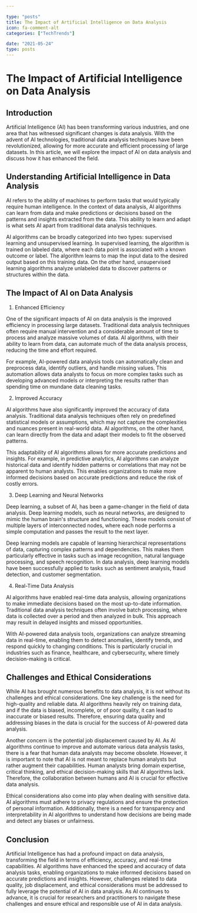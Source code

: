 ```yaml
---

type: "posts"
title: The Impact of Artificial Intelligence on Data Analysis
icon: fa-comment-alt
categories: ["TechTrends"]

date: "2021-05-24"
type: posts
---
```





# The Impact of Artificial Intelligence on Data Analysis

## Introduction

Artificial Intelligence (AI) has been transforming various industries, and one area that has witnessed significant changes is data analysis. With the advent of AI technologies, traditional data analysis techniques have been revolutionized, allowing for more accurate and efficient processing of large datasets. In this article, we will explore the impact of AI on data analysis and discuss how it has enhanced the field.

## Understanding Artificial Intelligence in Data Analysis

AI refers to the ability of machines to perform tasks that would typically require human intelligence. In the context of data analysis, AI algorithms can learn from data and make predictions or decisions based on the patterns and insights extracted from the data. This ability to learn and adapt is what sets AI apart from traditional data analysis techniques.

AI algorithms can be broadly categorized into two types: supervised learning and unsupervised learning. In supervised learning, the algorithm is trained on labeled data, where each data point is associated with a known outcome or label. The algorithm learns to map the input data to the desired output based on this training data. On the other hand, unsupervised learning algorithms analyze unlabeled data to discover patterns or structures within the data.

## The Impact of AI on Data Analysis

1. Enhanced Efficiency

One of the significant impacts of AI on data analysis is the improved efficiency in processing large datasets. Traditional data analysis techniques often require manual intervention and a considerable amount of time to process and analyze massive volumes of data. AI algorithms, with their ability to learn from data, can automate much of the data analysis process, reducing the time and effort required.

For example, AI-powered data analysis tools can automatically clean and preprocess data, identify outliers, and handle missing values. This automation allows data analysts to focus on more complex tasks such as developing advanced models or interpreting the results rather than spending time on mundane data cleaning tasks.

2. Improved Accuracy

AI algorithms have also significantly improved the accuracy of data analysis. Traditional data analysis techniques often rely on predefined statistical models or assumptions, which may not capture the complexities and nuances present in real-world data. AI algorithms, on the other hand, can learn directly from the data and adapt their models to fit the observed patterns.

This adaptability of AI algorithms allows for more accurate predictions and insights. For example, in predictive analytics, AI algorithms can analyze historical data and identify hidden patterns or correlations that may not be apparent to human analysts. This enables organizations to make more informed decisions based on accurate predictions and reduce the risk of costly errors.

3. Deep Learning and Neural Networks

Deep learning, a subset of AI, has been a game-changer in the field of data analysis. Deep learning models, such as neural networks, are designed to mimic the human brain's structure and functioning. These models consist of multiple layers of interconnected nodes, where each node performs a simple computation and passes the result to the next layer.

Deep learning models are capable of learning hierarchical representations of data, capturing complex patterns and dependencies. This makes them particularly effective in tasks such as image recognition, natural language processing, and speech recognition. In data analysis, deep learning models have been successfully applied to tasks such as sentiment analysis, fraud detection, and customer segmentation.

4. Real-Time Data Analysis

AI algorithms have enabled real-time data analysis, allowing organizations to make immediate decisions based on the most up-to-date information. Traditional data analysis techniques often involve batch processing, where data is collected over a period and then analyzed in bulk. This approach may result in delayed insights and missed opportunities.

With AI-powered data analysis tools, organizations can analyze streaming data in real-time, enabling them to detect anomalies, identify trends, and respond quickly to changing conditions. This is particularly crucial in industries such as finance, healthcare, and cybersecurity, where timely decision-making is critical.

## Challenges and Ethical Considerations

While AI has brought numerous benefits to data analysis, it is not without its challenges and ethical considerations. One key challenge is the need for high-quality and reliable data. AI algorithms heavily rely on training data, and if the data is biased, incomplete, or of poor quality, it can lead to inaccurate or biased results. Therefore, ensuring data quality and addressing biases in the data is crucial for the success of AI-powered data analysis.

Another concern is the potential job displacement caused by AI. As AI algorithms continue to improve and automate various data analysis tasks, there is a fear that human data analysts may become obsolete. However, it is important to note that AI is not meant to replace human analysts but rather augment their capabilities. Human analysts bring domain expertise, critical thinking, and ethical decision-making skills that AI algorithms lack. Therefore, the collaboration between humans and AI is crucial for effective data analysis.

Ethical considerations also come into play when dealing with sensitive data. AI algorithms must adhere to privacy regulations and ensure the protection of personal information. Additionally, there is a need for transparency and interpretability in AI algorithms to understand how decisions are being made and detect any biases or unfairness.

## Conclusion

Artificial Intelligence has had a profound impact on data analysis, transforming the field in terms of efficiency, accuracy, and real-time capabilities. AI algorithms have enhanced the speed and accuracy of data analysis tasks, enabling organizations to make informed decisions based on accurate predictions and insights. However, challenges related to data quality, job displacement, and ethical considerations must be addressed to fully leverage the potential of AI in data analysis. As AI continues to advance, it is crucial for researchers and practitioners to navigate these challenges and ensure ethical and responsible use of AI in data analysis.
